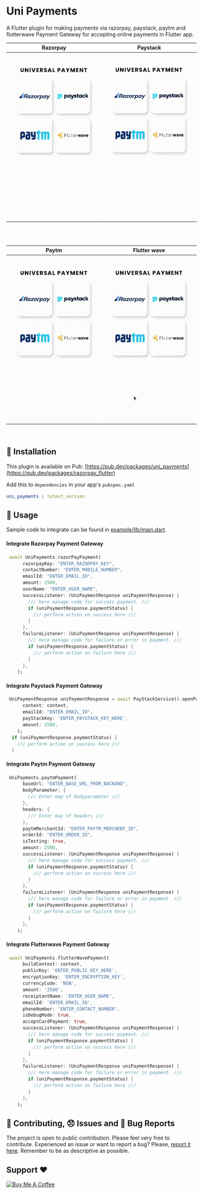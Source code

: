 # Uni Payments
A Flutter plugin for making payments via razorpay, paystack, paytm and flutterwave Payment Gateway for accepting online payments in Flutter app.
<br>

| Razorpay                                                                                        | Paystack                                                                                        |
| ----------------------------------------------------------------------------------------------- | ----------------------------------------------------------------------------------------------- |
| ![](https://github.com/NehilKoshiya/uni_payments/raw/master/example/assets/readme/razorpay.gif) | ![](https://github.com/NehilKoshiya/uni_payments/raw/master/example/assets/readme/paystack.gif) |

<br>
<br>

| Paytm                                                                                        | Flutter wave                                                                                       |
| -------------------------------------------------------------------------------------------- | -------------------------------------------------------------------------------------------------- |
| ![](https://github.com/NehilKoshiya/uni_payments/raw/master/example/assets/readme/paytm.gif) | ![](https://github.com/NehilKoshiya/uni_payments/raw/master/example/assets/readme/flutterwave.gif) |

<br>


## :rocket: Installation

This plugin is available on Pub: [https://pub.dev/packages/uni_payments](https://pub.dev/packages/razorpay_flutter)

Add this to `dependencies` in your app's `pubspec.yaml`

```yaml
uni_payments : latest_version
```

## :bookmark: Usage

Sample code to integrate can be found in [example/lib/main.dart](example/lib/main.dart).

#### Integrate Razorpay Payment Gateway

```dart
 await UniPayments.razorPayPayment(
      razorpayKey: "ENTER_RAZORPAY_KEY",
      contactNumber: "ENTER_MOBILE_NUMBER",
      emailId: "ENTER_EMAIL_ID",
      amount: 2500,
      userName: "ENTER_USER_NAME",
      successListener: (UniPaymentResponse uniPaymentResponse) {
        /// here manage code for success payment. ///
        if (uniPaymentResponse.paymentStatus) {
          /// perform action on success here ///
        }
      },
      failureListener: (UniPaymentResponse uniPaymentResponse) {
        /// here manage code for failure or error in payment. ///
        if (uniPaymentResponse.paymentStatus) {
          /// perform action on failure here ///
        }
      },
    );
```

#### Integrate Paystack Payment Gateway

```dart
 UniPaymentResponse uniPaymentResponse = await PayStackService().openPaystackWithCard(
      context: context,
      emailId: "ENTER_EMAIL_ID",
      payStackKey: 'ENTER_PAYSTACK_KEY_HERE',
      amount: 2500,
    );
  if (uniPaymentResponse.paymentStatus) {
    /// perform action on success here ///
  } 
```

#### Integrate Paytm Payment Gateway

```dart
 UniPayments.paytmPayment(
      baseUrl: "ENTER_BASE_URL_FROM_BACKEND",
      bodyParameter: {
        /// Enter map of bodyparameter ///
      },
      headers: {
        /// Enter map of headers ///
      },
      paytmMerchantId: "ENTER_PAYTM_MERCHENT_ID",
      orderId: "ENTER_ORDER_ID",
      isTesting: true,
      amount: 2500,
      successListener: (UniPaymentResponse uniPaymentResponse) {
        /// here manage code for success payment. ///
        if (uniPaymentResponse.paymentStatus) {
          /// perform action on success here ///
        }
      },
      failureListener: (UniPaymentResponse uniPaymentResponse) {
        /// here manage code for failure or error in payment. ///
        if (uniPaymentResponse.paymentStatus) {
          /// perform action on failure here ///
        }
      },
    );
```

#### Integrate Flutterwave Payment Gateway

```dart
 await UniPayments.flutterWavePayment(
      buildContext: context,
      publicKey: 'ENTER_PUBLIC_KEY_HERE',
      encryptionKey: 'ENTER_ENCRYPTION_KEY',
      currencyCode: 'NGN',
      amount: '2500',
      receiptantName: 'ENTER_USER_NAME',
      emailId: 'ENTER_EMAIL_ID',
      phoneNumber: 'ENTER_CONTACT_NUMBER',
      isDebugMode: true,
      acceptCardPayment: true,
      successListener: (UniPaymentResponse uniPaymentResponse) {
        /// here manage code for success payment. ///
        if (uniPaymentResponse.paymentStatus) {
          /// perform action on success here ///
        }
      },
      failureListener: (UniPaymentResponse uniPaymentResponse) {
        /// here manage code for failure or error in payment. ///
        if (uniPaymentResponse.paymentStatus) {
          /// perform action on failure here /// 
        }
      },
    );
```
## :pencil: Contributing, :disappointed: Issues and :bug: Bug Reports
The project is open to public contribution. Please feel very free to contribute.
Experienced an issue or want to report a bug? Please, [report it here](https://github.com/NehilKoshiya/uni_payments/issues). Remember to be as descriptive as possible.

## Support :heart:
<a href="https://www.buymeacoffee.com/nehilkoshiya3" target="_blank"><img src="https://cdn.buymeacoffee.com/buttons/v2/default-yellow.png" alt="Buy Me A Coffee" style="height: 30px !important;width: 117px !important;" ></a>

